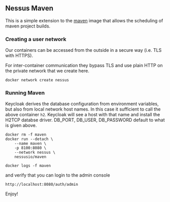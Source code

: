## Nessus Maven

This is a simple extension to the [maven](https://hub.docker.com/_/maven/) image 
that allows the scheduling of maven project builds.
 
### Creating a user network

Our containers can be accessed from the outside in a secure way (i.e. TLS with HTTPS).
 
For inter-container communication they bypass TLS and use plain HTTP on the 
private network that we create here.

```
docker network create nessus
```

### Running Maven

Keycloak derives the database configuration from environment variables, but also from local network host names.
In this case it sufficient to call the above container `h2`. Keycloak will see a host with that name and install
the H2TCP databse driver. DB_PORT, DB_USER, DB_PASSWORD default to what is given above. 

```
docker rm -f maven
docker run --detach \
    --name maven \
    -p 8100:8080 \
    --network nessus \
    nessusio/maven 

docker logs -f maven
```

and verify that you can login to the admin console

```
http://localhost:8080/auth/admin
```

Enjoy!
